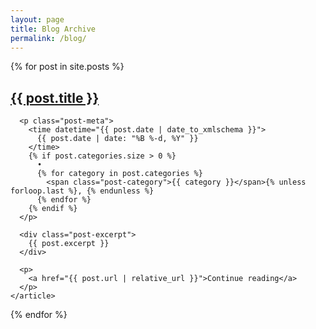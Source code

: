 ```yaml
---
layout: page
title: Blog Archive
permalink: /blog/
---
```


<div class="post-list">
  {% for post in site.posts %}
    <article class="post-preview">
      <h2 class="heading-m">
        <a href="{{ post.url | relative_url }}">{{ post.title }}</a>
      </h2>
      
      <p class="post-meta">
        <time datetime="{{ post.date | date_to_xmlschema }}">
          {{ post.date | date: "%B %-d, %Y" }}
        </time>
        {% if post.categories.size > 0 %}
          • 
          {% for category in post.categories %}
            <span class="post-category">{{ category }}</span>{% unless forloop.last %}, {% endunless %}
          {% endfor %}
        {% endif %}
      </p>
      
      <div class="post-excerpt">
        {{ post.excerpt }}
      </div>
      
      <p>
        <a href="{{ post.url | relative_url }}">Continue reading</a>
      </p>
    </article>
  {% endfor %}
</div>